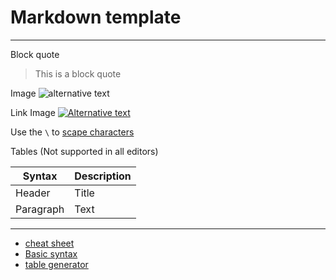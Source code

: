 Markdown template
============================================================

----


Block quote

> This is a block quote

Image
![alternative text](./path/to/your/image.png)

Link Image
[![Alternative text](/path/to/your/image.png "tooltip text")](https://yoururl.com)

Use the `\` to [scape characters](https://www.markdownguide.org/basic-syntax/#escaping-characters)

Tables (Not supported in all editors)

| Syntax      | Description |
| ----------- | ----------- |
| Header      | Title       |
| Paragraph   | Text        |

----
- [cheat sheet](https://www.markdownguide.org/cheat-sheet/)
- [Basic syntax](https://www.markdownguide.org/basic-syntax/)
- [table generator](https://www.tablesgenerator.com/markdown_tables#)